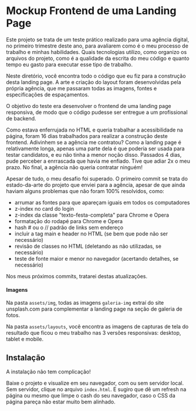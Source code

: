 # Mockup Frontend de uma Landing Page

Este projeto se trata de um teste prático realizado para uma agência digital, no primeiro trimestre deste ano, para avaliarem como é o meu processo de trabalho e minhas habilidades. Quais tecnologias utilizo, como organizo os arquivos do projeto, como é a qualidade da escrita do meu código e quanto tempo eu gasto para executar esse tipo de trabalho.

Neste diretório, você encontra todo o código que eu fiz para a construção desta landing page. A arte e criação do layout foram desenvolvidas pela própria agência, que me passaram todas as imagens, fontes e especificações de espaçamentos.

O objetivo do teste era desenvolver o frontend de uma landing page responsiva, de modo que o código pudesse ser entregue a um profissional de backend.

Como estava enferrujada no HTML e queria trabalhar a acessibilidade na página, foram 16 dias trabalhados para realizar a construção deste frontend. Adivinhem se a agência me contratou? Como a landing page é relativamente longa, apenas uma parte dela é que poderia ser usada para testar candidatos, e eu não tinha a menor noção disso. Passados 4 dias, pude perceber a enrrascada que havia me enfiado. Tive que adiar 2x o meu prazo. No final, a agência não queria contratar ninguém!

Apesar de tudo, o meu desafio foi superado. O primeiro commit se trata do estado-da-arte do projeto que enviei para a agência, apesar de que ainda haviam alguns problemas que não foram 100% resolvidos, como:

* arrumar as fontes para que apareçam iguais em todos os computadores
* z-index no card do login
* z-index da classe "texto-festa-completa" para Chrome e Opera
* formatação do rodapé para Chrome e Opera
* hash # ou o // padrão de links sem endereço
* incluir a tag main e header no HTML (se bem que pode não ser necessário)
* revisão de classes no HTML (deletando as não utilizadas, se necessário)
* teste de fonte maior e menor no navegador (acertando detalhes, se necessário)

Nos meus próximos commits, tratarei destas atualizações.


#### Imagens

Na pasta `assets/img`, todas as imagens `galeria-img` extraí do site unsplash.com para complementar a landing page na seção de galeria de fotos.

Na pasta `assets/layouts`, você encontra as imagens de capturas de tela do resultado que ficou o meu trabalho nas 3 versões responsivas: desktop, tablet e mobile.


## Instalação

A instalação não tem complicação!

Baixe o projeto e visualize em seu navegador, com ou sem servidor local. Sem servidor, clique no arquivo `index.html`. E sugiro que dê um refresh na página ou mesmo que limpe o cash do seu navegador, caso o CSS da página pareça não estar muito bem alinhado.
